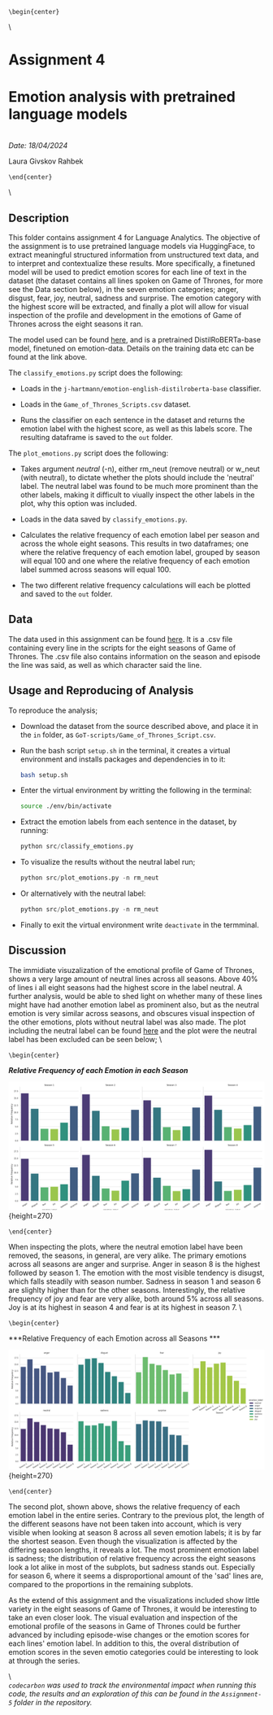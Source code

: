 ```{=latex}
\begin{center}
```
\ 

# Assignment 4

# Emotion analysis with pretrained language models

\
*Date: 18/04/2024*

Laura Givskov Rahbek 
```{=latex}
\end{center}
```
\

## Description 

This folder contains assignment 4 for Language Analytics. The objective of the assignment is to use pretrained language models via HuggingFace, to extract meaningful structured information from unstructured text data, and to interpret and contextualize these results. More specifically, a finetuned model will be used to predict emotion scores for each line of text in the dataset (the dataset contains all lines spoken on Game of Thrones, for more see the Data section below), in the seven emotion categories; anger, disgust, fear, joy, neutral, sadness and surprise. The emotion category with the highest score will be extracted, and finally a plot will allow for visual inspection of the profile and development in the emotions of Game of Thrones across the eight seasons it ran. 

The model used can be found [here](https://huggingface.co/j-hartmann/emotion-english-distilroberta-base), and is a pretrained DistilRoBERTa-base model, finetuned on emotion-data. Details on the training data etc can be found at the link above. 

The ```classify_emotions.py``` script does the following:   

- Loads in the ```j-hartmann/emotion-english-distilroberta-base``` classifier.  

- Loads in the ```Game_of_Thrones_Scripts.csv``` dataset.  

- Runs the classifier on each sentence in the dataset and returns the emotion label with the highest score, as well as this labels score. The resulting dataframe is saved to the ```out``` folder. 

The ```plot_emotions.py``` script does the following: 

- Takes argument *neutral* (-n), either rm_neut (remove neutral) or w_neut (with neutral), to dictate whether the plots should include the 'neutral' label. The neutral label was found to be much more prominent than the other labels, making it difficult to viually inspect the other labels in the plot, why this option was included. 

- Loads in the data saved by ```classify_emotions.py```.  

- Calculates the relative frequency of each emotion label per season and across the whole eight seasons. This results in two dataframes; one where the relative frequency of each emotion label, grouped by season will equal 100 and one where the relative frequency of each emotion label summed across seasons will equal 100.   

- The two different relative frequency calculations will each be plotted and saved to the ```out``` folder. 


## Data 

The data used in this assignment can be found [here](https://www.kaggle.com/datasets/albenft/game-of-thrones-script-all-seasons?select=Game_of_Thrones_Script.csv). It is a .csv file containing every line in the scripts for the eight seasons of Game of Thrones. The .csv file also contains information on the season and episode the line was said, as well as which character said the line. 

## Usage and Reproducing of Analysis 

To reproduce the analysis; 

- Download the dataset from the source described above, and place it in the ```in``` folder, as ```GoT-scripts/Game_of_Thrones_Script.csv```.  

- Run the bash script ```setup.sh``` in the terminal, it creates a virtual environment and installs packages and dependencies in to it:
  
  ```bash
  bash setup.sh
  ```  
  
- Enter the virtual environment by writting the following in the terminal: 

   ```bash
   source ./env/bin/activate
   ```  

- Extract the emotion labels from each sentence in the dataset, by running: 

  ```py
  python src/classify_emotions.py 
  ```  

- To visualize the results without the neutral label run; 
    
  ```py
  python src/plot_emotions.py -n rm_neut
  ```  

- Or alternatively with the neutral label: 

  ```py
  python src/plot_emotions.py -n rm_neut
  ```  
  
- Finally to exit the virtual environment write ```deactivate``` in the termminal.  

## Discussion

The immidiate visuzalization of the emotional profile of Game of Thrones, shows a very large amount of neutral lines across all seasons. Above 40% of lines i all eight seasons had the highest score in the label neutral. A further analysis, would be able to shed light on whether many of these lines might have had another emotion label as prominent also, but as the neutral emotion is very similar across seasons, and obscures visual inspection of the other emotions, plots without neutral label was also made. The plot including the neutral label can be found [here](https://github.com/lrahbek/cds-lang-assignments/blob/main/assignment-4/out/Season_subplot_w_neut.png) and the plot were the neutral label has been excluded can be seen below; 
\

```{=latex}
\begin{center}
```
***Relative Frequency of each Emotion in each Season***

![](out/Season_subplot_rm_neut.png){height=270}
```{=latex}
\end{center}
```

When inspecting the plots, where the neutral emotion label have been removed, the seasons, in general, are very alike. The primary emotions across all seasons are anger and surprise. Anger in season 8 is the highest followed by season 1. The emotion with the most visible tendency is disugst, which falls steadily with season number. Sadness in season 1 and season 6 are slighlty higher than for the other seasons. Interestingly, the relative frequency of joy and fear are very alike, both around 5% across all seasons. Joy is at its highest in season 4 and fear is at its highest in season 7.
\

```{=latex}
\begin{center}
```
***Relative Frequency of each Emotion across all Seasons ***

![](out/emotion_label_subplot_w_neut.png){height=270}
```{=latex}
\end{center}
```

The second plot, shown above, shows the relative frequency of each emotion label in the entire series. Contrary to the previous plot, the length of the different seasons have not been taken into account, which is very visible when looking at season 8 across all seven emotion labels; it is by far the shortest season. Even though the visualization is affected by the differing season lengths, it reveals a lot. The most prominent emotion label is sadness; the distribution of relative frequency across the eight seasons look a lot alike in most of the subplots, but sadness stands out. Especially for season 6, where it seems a disproportional amount of the 'sad' lines are, compared to the proportions in the remaining subplots. 

As the extend of this assignment and the visualizations included show little variety in the eight seasons of Game of Thrones, it would be interesting to take an even closer look. The visual evaluation and inspection of the emotional profile of the seasons in Game of Thrones could be further advanced by including episode-wise changes or the emotion scores for each lines' emotion label. In addition to this, the overal distribution of emotion scores in the seven emotio categories could be interesting to look at through the series.  

\ 
\
*```codecarbon``` was used to track the environmental impact when running this code, the results and an exploration of this can be found in the ```Assignment-5``` folder in the repository.*
